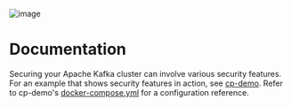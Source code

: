 ![image](../images/confluent-logo-300-2.png)
  
# Documentation

Securing your Apache Kafka cluster can involve various security features.
For an example that shows security features in action, see [cp-demo](https://docs.confluent.io/platform/current/tutorials/cp-demo/docs/index.html?utm_source=github&utm_medium=demo&utm_campaign=ch.examples_type.community_content.cp-all-in-one).
Refer to cp-demo's [docker-compose.yml](https://github.com/confluentinc/cp-demo/blob/7.1.x/docker-compose.yml) for a configuration reference.
